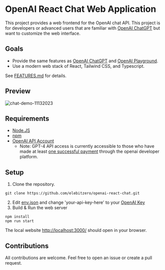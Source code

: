 # OpenAI React Chat Web Application
<!-- markdown-link-check-disable -->
This project provides a web frontend for the OpenAI chat API. This project is for developers or advanced users that are familiar with [OpenAI ChatGPT](https://chat.openai.com/) but want to customize the web interface.
## Goals
* Provide the same features as [OpenAI ChatGPT](https://chat.openai.com/) and <!-- markdown-link-check-enable -->
[OpenAI Playground](https://platform.openai.com/playground?mode=chat).
* Use a modern web stack of React, Tailwind CSS, and Typescript.

See [FEATURES.md](FEATURES.md) for details.

## Preview
![chat-demo-11132023](https://github.com/elebitzero/openai-react-chat/assets/42903164/e0a812c3-c0fc-4d89-8f04-3091586fcec6)






## Requirements

* [Node.JS](https://nodejs.dev/en/)
* [npm](https://www.npmjs.com/)
* [OpenAI API Account](https://openai.com/blog/openai-api)
  * Note: GPT-4 API access is currently accessible to those who have made at least [one successful payment](https://help.openai.com/en/articles/7102672-how-can-i-access-gpt-4) through the openai developer platform.


## Setup

1. Clone the repository.
```
git clone https://github.com/elebitzero/openai-react-chat.git
```
2. Edit [env.json](src/env.json) and change 'your-api-key-here' to your [OpenAI Key](https://platform.openai.com/account/api-keys)
3. Build & Run the web server
```
npm install
npm run start
```
<!-- markdown-link-check-disable-next-line -->
The local website [http://localhost:3000/](http://localhost:3000/) should open in your browser.

## Contributions

All contributions are welcome. Feel free to open an issue or create a pull request.
